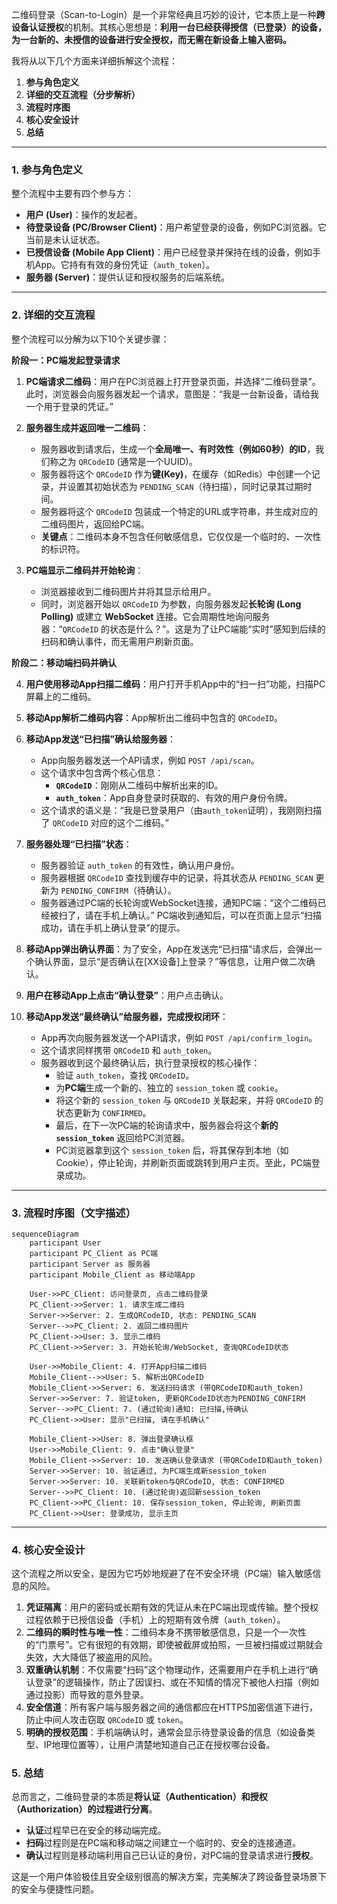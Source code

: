 二维码登录（Scan-to-Login）是一个非常经典且巧妙的设计，它本质上是一种**跨设备认证授权**的机制。其核心思想是：**利用一台已经获得授信（已登录）的设备，为一台新的、未授信的设备进行安全授权，而无需在新设备上输入密码。**

我将从以下几个方面来详细拆解这个流程：

1.  **参与角色定义**
2.  **详细的交互流程（分步解析）**
3.  **流程时序图**
4.  **核心安全设计**
5.  **总结**

---

### 1. 参与角色定义

整个流程中主要有四个参与方：

*   **用户 (User)**：操作的发起者。
*   **待登录设备 (PC/Browser Client)**：用户希望登录的设备，例如PC浏览器。它当前是未认证状态。
*   **已授信设备 (Mobile App Client)**：用户已经登录并保持在线的设备，例如手机App。它持有有效的身份凭证（`auth_token`）。
*   **服务器 (Server)**：提供认证和授权服务的后端系统。

---

### 2. 详细的交互流程

整个流程可以分解为以下10个关键步骤：

**阶段一：PC端发起登录请求**

1.  **PC端请求二维码**：用户在PC浏览器上打开登录页面，并选择“二维码登录”。此时，浏览器会向服务器发起一个请求，意图是：“我是一台新设备，请给我一个用于登录的凭证。”

2.  **服务器生成并返回唯一二维码**：
    *   服务器收到请求后，生成一个**全局唯一、有时效性（例如60秒）的ID**，我们称之为 `QRCodeID` (通常是一个UUID)。
    *   服务器将这个 `QRCodeID` 作为**键(Key)**，在缓存（如Redis）中创建一个记录，并设置其初始状态为 `PENDING_SCAN`（待扫描），同时记录其过期时间。
    *   服务器将这个 `QRCodeID` 包装成一个特定的URL或字符串，并生成对应的二维码图片，返回给PC端。
    *   **关键点**：二维码本身不包含任何敏感信息，它仅仅是一个临时的、一次性的标识符。

3.  **PC端显示二维码并开始轮询**：
    *   浏览器接收到二维码图片并将其显示给用户。
    *   同时，浏览器开始以 `QRCodeID` 为参数，向服务器发起**长轮询 (Long Polling)** 或建立 **WebSocket** 连接。它会周期性地询问服务器：“`QRCodeID` 的状态是什么？”。这是为了让PC端能“实时”感知到后续的扫码和确认事件，而无需用户刷新页面。

**阶段二：移动端扫码并确认**

4.  **用户使用移动App扫描二维码**：用户打开手机App中的“扫一扫”功能，扫描PC屏幕上的二维码。

5.  **移动App解析二维码内容**：App解析出二维码中包含的 `QRCodeID`。

6.  **移动App发送“已扫描”确认给服务器**：
    *   App向服务器发送一个API请求，例如 `POST /api/scan`。
    *   这个请求中包含两个核心信息：
        *   **`QRCodeID`**：刚刚从二维码中解析出来的ID。
        *   **`auth_token`**：App自身登录时获取的、有效的用户身份令牌。
    *   这个请求的语义是：“我是已登录用户（由`auth_token`证明），我刚刚扫描了 `QRCodeID` 对应的这个二维码。”

7.  **服务器处理“已扫描”状态**：
    *   服务器验证 `auth_token` 的有效性，确认用户身份。
    *   服务器根据 `QRCodeID` 查找到缓存中的记录，将其状态从 `PENDING_SCAN` 更新为 `PENDING_CONFIRM`（待确认）。
    *   服务器通过PC端的长轮询或WebSocket连接，通知PC端：“这个二维码已经被扫了，请在手机上确认。” PC端收到通知后，可以在页面上显示“扫描成功，请在手机上确认登录”的提示。

8.  **移动App弹出确认界面**：为了安全，App在发送完“已扫描”请求后，会弹出一个确认界面，显示“是否确认在[XX设备]上登录？”等信息，让用户做二次确认。

9.  **用户在移动App上点击“确认登录”**：用户点击确认。

10. **移动App发送“最终确认”给服务器，完成授权闭环**：
    *   App再次向服务器发送一个API请求，例如 `POST /api/confirm_login`。
    *   这个请求同样携带 `QRCodeID` 和 `auth_token`。
    *   服务器收到这个最终确认后，执行登录授权的核心操作：
        *   验证 `auth_token`，查找 `QRCodeID`。
        *   为**PC端**生成一个新的、独立的 `session_token` 或 `cookie`。
        *   将这个新的 `session_token` 与 `QRCodeID` 关联起来，并将 `QRCodeID` 的状态更新为 `CONFIRMED`。
        *   最后，在下一次PC端的轮询请求中，服务器会将这个**新的 `session_token`** 返回给PC浏览器。
        *   PC浏览器拿到这个 `session_token` 后，将其保存到本地（如Cookie），停止轮询，并刷新页面或跳转到用户主页。至此，PC端登录成功。

---

### 3. 流程时序图（文字描述）

```mermaid
sequenceDiagram
    participant User
    participant PC_Client as PC端
    participant Server as 服务器
    participant Mobile_Client as 移动端App

    User->>PC_Client: 访问登录页, 点击二维码登录
    PC_Client->>Server: 1. 请求生成二维码
    Server->>Server: 2. 生成QRCodeID, 状态: PENDING_SCAN
    Server-->>PC_Client: 2. 返回二维码图片
    PC_Client->>User: 3. 显示二维码
    PC_Client->>Server: 3. 开始长轮询/WebSocket, 查询QRCodeID状态

    User->>Mobile_Client: 4. 打开App扫描二维码
    Mobile_Client-->>User: 5. 解析出QRCodeID
    Mobile_Client->>Server: 6. 发送扫码请求 (带QRCodeID和auth_token)
    Server->>Server: 7. 验证token, 更新QRCodeID状态为PENDING_CONFIRM
    Server-->>PC_Client: 7. (通过轮询)通知: 已扫描,待确认
    PC_Client->>User: 显示"已扫描, 请在手机确认"

    Mobile_Client->>User: 8. 弹出登录确认框
    User->>Mobile_Client: 9. 点击"确认登录"
    Mobile_Client->>Server: 10. 发送确认登录请求 (带QRCodeID和auth_token)
    Server->>Server: 10. 验证通过, 为PC端生成新session_token
    Server->>Server: 10. 关联新token与QRCodeID, 状态: CONFIRMED
    Server-->>PC_Client: 10. (通过轮询)返回新session_token
    PC_Client->>PC_Client: 10. 保存session_token, 停止轮询, 刷新页面
    PC_Client->>User: 登录成功, 显示主页
```

---

### 4. 核心安全设计

这个流程之所以安全，是因为它巧妙地规避了在不安全环境（PC端）输入敏感信息的风险。

1.  **凭证隔离**：用户的密码或长期有效的凭证从未在PC端出现或传输。整个授权过程依赖于已授信设备（手机）上的短期有效令牌（`auth_token`）。
2.  **二维码的瞬时性与唯一性**：二维码本身不携带敏感信息，只是一个一次性的“门票号”。它有很短的有效期，即使被截屏或拍照，一旦被扫描或过期就会失效，大大降低了被盗用的风险。
3.  **双重确认机制**：不仅需要“扫码”这个物理动作，还需要用户在手机上进行“确认登录”的逻辑操作，防止了因误扫、或在不知情的情况下被他人扫描（例如通过投影）而导致的意外登录。
4.  **安全信道**：所有客户端与服务器之间的通信都应在HTTPS加密信道下进行，防止中间人攻击窃取 `QRCodeID` 或 `token`。
5.  **明确的授权范围**：手机端确认时，通常会显示待登录设备的信息（如设备类型、IP地理位置等），让用户清楚地知道自己正在授权哪台设备。

### 5. 总结

总而言之，二维码登录的本质是**将认证（Authentication）和授权（Authorization）的过程进行分离**。

*   **认证**过程早已在安全的移动端完成。
*   **扫码**过程则是在PC端和移动端之间建立一个临时的、安全的连接通道。
*   **确认**过程则是移动端利用自己已认证的身份，对PC端的登录请求进行**授权**。

这是一个用户体验极佳且安全级别很高的解决方案，完美解决了跨设备登录场景下的安全与便捷性问题。